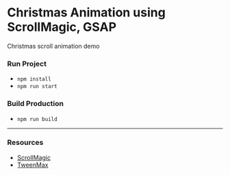 # Christmas Animation using ScrollMagic, GSAP #

Christmas scroll animation demo

### Run Project ###

* `npm install`
* `npm run start`

### Build Production ###

* `npm run build`

***

### Resources ###

* [ScrollMagic](http://scrollmagic.io/)
* [TweenMax](https://greensock.com/docs/TweenMax)
